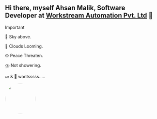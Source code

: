 ## Hi there, myself **Ahsan Malik**, __Software Developer__ at [Workstream Automation Pvt. Ltd](https://workstreamautomation.com) 👋

> [!important]
> 🔭 Sky above.
> 
> 💭 Clouds Looming.
> 
> ☮️ Peace Threaten.
> 
> ⛈️ Not showering.
> 
> 💤 & 🚬 wantsssss.....

<img src="https://i.imgur.com/74JgjpV.jpeg" style="height: 100px; width: 100px; border-radius: 50%;"/>

